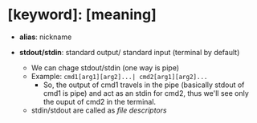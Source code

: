 # [keyword]: [meaning]

- **alias**: nickname

- **stdout/stdin**: standard output/ standard input (terminal by default)
  - We can chage stdout/stdin (one way is pipe)
  - Example: `cmd1[arg1][arg2]...| cmd2[arg1][arg2]...`
    - So, the output of cmd1 travels in the pipe (basically stdout of cmd1 is pipe) and act as an stdin for cmd2, thus we'll see only the ouput of cmd2 in the terminal.
  - stdin/stdout are called as _file descriptors_
